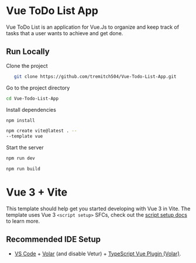 # Vue ToDo List App

Vue ToDo List is an application for Vue.Js to organize and keep track of tasks that a user wants to achieve and get done.


## Run Locally
Clone the project

```bash
   git clone https://github.com/tremitch504/Vue-Todo-List-App.git
```

Go to the project directory

```bash
cd Vue-Todo-List-App
```

Install dependencies

```bash
npm install
```
```bash
npm create vite@latest . -- 
--template vue
```

Start the server
```bash 
npm run dev
```
```bash 
npm run build
```



















# Vue 3 + Vite

This template should help get you started developing with Vue 3 in Vite. The template uses Vue 3 `<script setup>` SFCs, check out the [script setup docs](https://v3.vuejs.org/api/sfc-script-setup.html#sfc-script-setup) to learn more.

## Recommended IDE Setup

- [VS Code](https://code.visualstudio.com/) + [Volar](https://marketplace.visualstudio.com/items?itemName=Vue.volar) (and disable Vetur) + [TypeScript Vue Plugin (Volar)](https://marketplace.visualstudio.com/items?itemName=Vue.vscode-typescript-vue-plugin).



